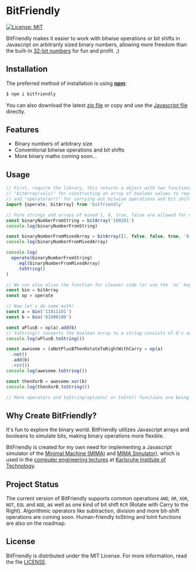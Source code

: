# BitFriendly

[![License: MIT](https://img.shields.io/badge/License-MIT-yellow.svg)](https://opensource.org/licenses/MIT)

BitFriendly makes it easier to work with bitwise operations or bit shifts in Javascript on arbitrarily sized binary numbers, allowing more freedom than the built-in [32-bit numbers](https://developer.mozilla.org/en-US/docs/Web/JavaScript/Reference/Operators/Bitwise_Operators) for fun and profit. ;)

## Installation

The preferred method of installation is using [**npm**](https://github.com/npm/npm):

```bash
$ npm i bitfriendly
```

You can also download the latest [zip file](https://github.com/hexrcs/BitFriendly/archive/master.zip) or copy and use the [Javascript file](https://github.com/hexrcs/BitFriendly/raw/master/src/index.js) directly.

## Features

- Binary numbers of arbitrary size
- Conventional bitwise operations and bit shifts
- More binary maths coming soon...

## Usage

```js
// First, require the library, this returns a object with two functions -
// "bitArray(vals)" for constructing an array of boolean values to represent our binary number...
// and "operate(arr)" for carrying out bitwise operations and bit shifts
import {operate, bitArray} from 'bitfriendly'

// Pure strings and arrays of mixed 1, 0, true, false are allowed for constructor
const binaryNumberFromString = bitArray('100101')
console.log(binaryNumberFromString)

const binaryNumberFromMixedArray = bitArray([1, false, false, true, '0', 1])
console.log(binaryNumberFromMixedArray)

console.log(
  operate(binaryNumberFromString)
    .eql(binaryNumberFromMixedArray)
    .toString()
)

// We can also alias the function for cleaner code (or use the `as` keyword when importing)
const bin = bitArray
const op = operate

// Now let's do some math!
const a = bin('11011101')
const b = bin('01000100')

const aPlusB = op(a).add(b)
// toString() converts the boolean array to a string consists of 0's and 1's
console.log(aPlusB.toString())

const awesome = (aNotPlusBThenRotateToRightWithCarry = op(a)
  .not()
  .add(b)
  .rcr())
console.log(awesome.toString())

const thenXorB = awesome.xor(b)
console.log(thenXorB.toString())

// More operators and toString(options) or toInt() functions are being added! ;)
```

## Why Create BitFriendly?

It's fun to explore the binary world. BitFriendly utilizes Javascript arrays and booleans to simulate bits, making binary operations more flexible.

BitFriendly is created for my own need for implementing a Javascript simulator of the [Minimal Machine (MIMA)](http://ti.ira.uka.de/Visualisierungen/Mima/mima-aufgaben.pdf) and [MIMA Simulator](http://ti.ira.uka.de/Visualisierungen/Mima/)), which is used in the [computer engineering lectures](http://ti.itec.uka.de/) at [Karlsruhe Institute of Technology](http://www.kit.edu/).

## Project Status

The current version of BitFriendly supports common operations `AND`, `OR`, `XOR`, `NOT`, `EQL` and `ADD`, as well as one kind of bit shift `RCR` (Rotate with Carry to the Right). Algorithmic operators like subtraction, division and more bit-shift operations are coming soon. Human-friendly toString and toInt functions are also on the roadmap.

## License

BitFriendly is distributed under the MIT License. For more information, read the file [LICENSE](LICENSE).
